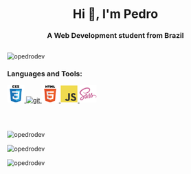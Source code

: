 <h1 align="center">Hi 👋, I'm Pedro</h1>
<h3 align="center">A Web Development student from Brazil</h3>

##

<p align="left"> <img src="https://komarev.com/ghpvc/?username=opedrodev&label=Profile%20views&color=0e75b6&style=flat" alt="opedrodev" /> </p>

<h3 align="left">Languages and Tools:</h3>
<p align="left"> <a href="https://www.w3schools.com/css/" target="_blank" rel="noreferrer"> <img src="https://raw.githubusercontent.com/devicons/devicon/master/icons/css3/css3-original-wordmark.svg" alt="css3" width="40" height="40"/> </a> <a href="https://git-scm.com/" target="_blank" rel="noreferrer"> <img src="https://www.vectorlogo.zone/logos/git-scm/git-scm-icon.svg" alt="git" width="40" height="40"/> </a> <a href="https://www.w3.org/html/" target="_blank" rel="noreferrer"> <img src="https://raw.githubusercontent.com/devicons/devicon/master/icons/html5/html5-original-wordmark.svg" alt="html5" width="40" height="40"/> </a> <a href="https://developer.mozilla.org/en-US/docs/Web/JavaScript" target="_blank" rel="noreferrer"> <img src="https://raw.githubusercontent.com/devicons/devicon/master/icons/javascript/javascript-original.svg" alt="javascript" width="40" height="40"/> </a> <a href="https://sass-lang.com" target="_blank" rel="noreferrer"> <img src="https://raw.githubusercontent.com/devicons/devicon/master/icons/sass/sass-original.svg" alt="sass" width="40" height="40"/> </a> </p>

<br />
<br />

<p><img align="center" src="https://github-readme-stats.vercel.app/api/top-langs?username=opedrodev&show_icons=true&locale=en&layout=compact" alt="opedrodev" /></p>

<p><img align="center" src="https://github-readme-stats.vercel.app/api?username=opedrodev&show_icons=true&locale=en" alt="opedrodev" /></p>

<p><img align="center" src="https://github-readme-streak-stats.herokuapp.com/?user=opedrodev&" alt="opedrodev" /></p>

